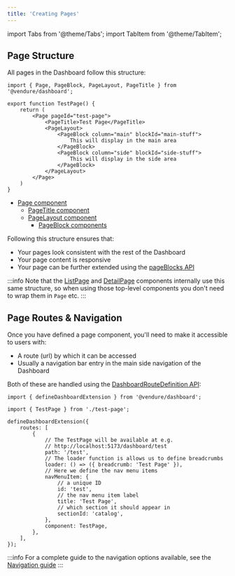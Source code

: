 ```yaml
---
title: 'Creating Pages'
---
```


import Tabs from '@theme/Tabs';
import TabItem from '@theme/TabItem';

## Page Structure

All pages in the Dashboard follow this structure:

```tsx title="src/plugins/example/dashboard/test-page.tsx"
import { Page, PageBlock, PageLayout, PageTitle } from '@vendure/dashboard';

export function TestPage() {
    return (
        <Page pageId="test-page">
            <PageTitle>Test Page</PageTitle>
            <PageLayout>
                <PageBlock column="main" blockId="main-stuff">
                    This will display in the main area
                </PageBlock>
                <PageBlock column="side" blockId="side-stuff">
                    This will display in the side area
                </PageBlock>
            </PageLayout>
        </Page>
    )
}
```

- [Page component](/reference/dashboard/page-layout/page)
  - [PageTitle component](/reference/dashboard/page-layout/page-title)
  - [PageLayout component](/reference/dashboard/page-layout)
    - [PageBlock components](/reference/dashboard/page-layout/page-block)

Following this structure ensures that:
- Your pages look consistent with the rest of the Dashboard
- Your page content is responsive
- Your page can be further extended using the [pageBlocks API](/guides/extending-the-dashboard/customizing-pages/page-blocks)

:::info
Note that the [ListPage](/reference/dashboard/list-views/list-page) and [DetailPage](/reference/dashboard/detail-views/detail-page)
components internally use this same structure, so when using those top-level components you don't need to wrap them
in `Page` etc.
:::

## Page Routes & Navigation

Once you have defined a page component, you'll need to make it accessible to users with:

- A route (url) by which it can be accessed
- Usually a navigation bar entry in the main side navigation of the Dashboard

Both of these are handled using the [DashboardRouteDefinition API](/reference/dashboard/extensions-api/routes):

```tsx title="src/plugins/example/dashboard/index.tsx"
import { defineDashboardExtension } from '@vendure/dashboard';

import { TestPage } from './test-page';

defineDashboardExtension({
    routes: [
        {
            // The TestPage will be available at e.g. 
            // http://localhost:5173/dashboard/test
            path: '/test',
            // The loader function is allows us to define breadcrumbs
            loader: () => ({ breadcrumb: 'Test Page' }),
            // Here we define the nav menu items
            navMenuItem: {
                // a unique ID
                id: 'test',
                // the nav menu item label
                title: 'Test Page',
                // which section it should appear in
                sectionId: 'catalog',
            },
            component: TestPage,
        },
    ],
});
```

:::info
For a complete guide to the navigation options available, see the [Navigation guide](/guides/extending-the-dashboard/navigation/)
:::



